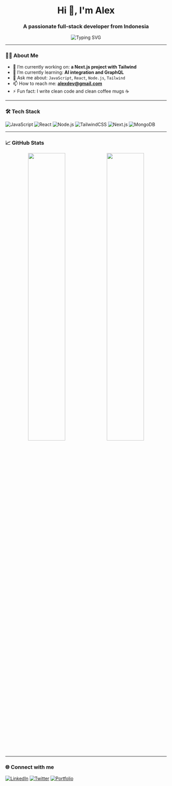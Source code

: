 <h1 align="center">Hi 👋, I'm Alex</h1>
<h3 align="center">A passionate full-stack developer from Indonesia</h3>

<p align="center">
  <img src="https://readme-typing-svg.demolab.com?font=Fira+Code&pause=1000&center=true&vCenter=true&width=435&lines=Full-stack+developer;Open+Source+Contributor;Always+learning+new+tech!" alt="Typing SVG" />
</p>

---

### 🧑‍💻 About Me

- 🔭 I’m currently working on: **a Next.js project with Tailwind**
- 🌱 I’m currently learning: **AI integration and GraphQL**
- 💬 Ask me about: `JavaScript`, `React`, `Node.js`, `Tailwind`
- 📫 How to reach me: **alexdev@gmail.com**
- ⚡ Fun fact: I write clean code and clean coffee mugs ☕

---

### 🛠️ Tech Stack

![JavaScript](https://img.shields.io/badge/-JavaScript-F7DF1E?style=flat&logo=javascript&logoColor=black)
![React](https://img.shields.io/badge/-React-61DAFB?style=flat&logo=react&logoColor=white)
![Node.js](https://img.shields.io/badge/-Node.js-339933?style=flat&logo=node.js&logoColor=white)
![TailwindCSS](https://img.shields.io/badge/-TailwindCSS-38B2AC?style=flat&logo=tailwind-css&logoColor=white)
![Next.js](https://img.shields.io/badge/-Next.js-black?style=flat&logo=next.js)
![MongoDB](https://img.shields.io/badge/-MongoDB-47A248?style=flat&logo=mongodb&logoColor=white)

---

### 📈 GitHub Stats

<p align="center">
  <img src="https://github-readme-stats.vercel.app/api?username=alexdev&show_icons=true&theme=radical" width="48%" />
  <img src="https://github-readme-streak-stats.herokuapp.com/?user=alexdev&theme=radical" width="48%" />
</p>

---

### 🌐 Connect with me

[![LinkedIn](https://img.shields.io/badge/-LinkedIn-blue?style=flat&logo=linkedin)](https://linkedin.com/in/alexdev)
[![Twitter](https://img.shields.io/badge/-Twitter-1DA1F2?style=flat&logo=twitter&logoColor=white)](https://twitter.com/alexdev)
[![Portfolio](https://img.shields.io/badge/-Portfolio-black?style=flat&logo=github)](https://alexdev.github.io)
